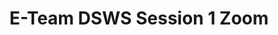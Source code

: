 ---
title: E-Team DSWS Session 1 Zoom
redirect_to: https://ateneo-edu.zoom.us/j/84380384215?pwd=SXJzd1RBVzJwWjRuL2EycDZiV2laZz09
redirect_from: 
  - /CODExDSWSSession1
  - /codexdswssession1
---